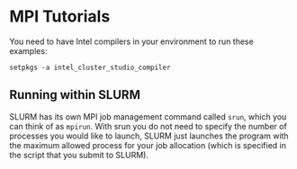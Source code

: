 # MPI Tutorials

You need to have Intel compilers in your environment 
to run these examples:

	setpkgs -a intel_cluster_studio_compiler

## Running within SLURM

SLURM has its own MPI job management command called ```srun```, which you can think of as ```mpirun```. With srun you do not need to specify the number of processes you would like to launch, SLURM just launches the program with the maximum allowed process for your job allocation (which is specified in the script that you submit to SLURM).